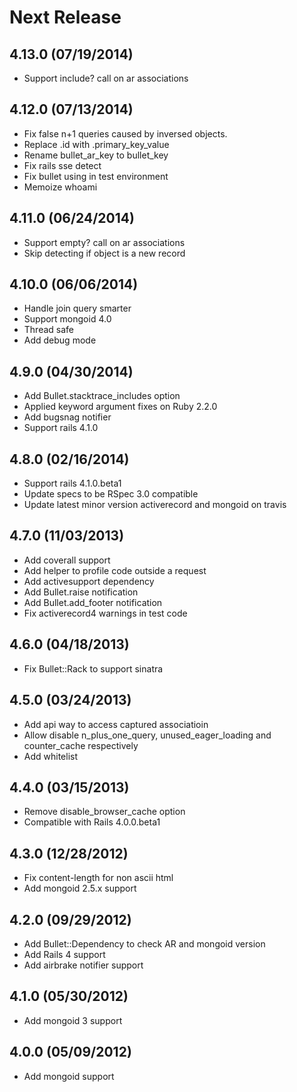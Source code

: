 # Next Release

## 4.13.0 (07/19/2014)

* Support include? call on ar associations

## 4.12.0 (07/13/2014)

* Fix false n+1 queries caused by inversed objects.
* Replace .id with .primary_key_value
* Rename bullet_ar_key to bullet_key
* Fix rails sse detect
* Fix bullet using in test environment
* Memoize whoami

## 4.11.0 (06/24/2014)

* Support empty? call on ar associations
* Skip detecting if object is a new record

## 4.10.0 (06/06/2014)

* Handle join query smarter
* Support mongoid 4.0
* Thread safe
* Add debug mode

## 4.9.0 (04/30/2014)

* Add Bullet.stacktrace_includes option
* Applied keyword argument fixes on Ruby 2.2.0
* Add bugsnag notifier
* Support rails 4.1.0

## 4.8.0 (02/16/2014)

* Support rails 4.1.0.beta1
* Update specs to be RSpec 3.0 compatible
* Update latest minor version activerecord and mongoid on travis

## 4.7.0 (11/03/2013)

* Add coverall support
* Add helper to profile code outside a request
* Add activesupport dependency
* Add Bullet.raise notification
* Add Bullet.add_footer notification
* Fix activerecord4 warnings in test code

## 4.6.0 (04/18/2013)

* Fix Bullet::Rack to support sinatra

## 4.5.0 (03/24/2013)

* Add api way to access captured associatioin
* Allow disable n_plus_one_query, unused_eager_loading and counter_cache respectively
* Add whitelist

## 4.4.0 (03/15/2013)

* Remove disable_browser_cache option
* Compatible with Rails 4.0.0.beta1

## 4.3.0 (12/28/2012)

* Fix content-length for non ascii html
* Add mongoid 2.5.x support

## 4.2.0 (09/29/2012)

* Add Bullet::Dependency to check AR and mongoid version
* Add Rails 4 support
* Add airbrake notifier support

## 4.1.0 (05/30/2012)

* Add mongoid 3 support

## 4.0.0 (05/09/2012)

* Add mongoid support

